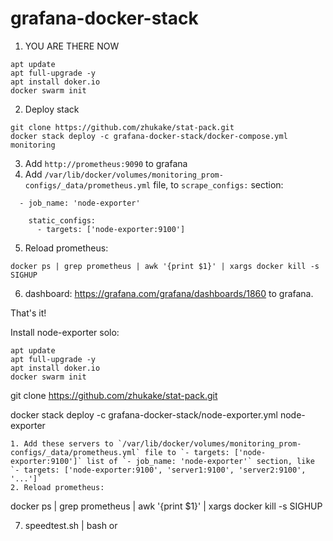 # grafana-docker-stack
1. YOU ARE THERE NOW 
```
apt update
apt full-upgrade -y
apt install doker.io
docker swarm init

```
2. Deploy stack
```
git clone https://github.com/zhukake/stat-pack.git
docker stack deploy -c grafana-docker-stack/docker-compose.yml monitoring
```
3. Add `http://prometheus:9090` to grafana
4. Add  `/var/lib/docker/volumes/monitoring_prom-configs/_data/prometheus.yml` file, to `scrape_configs:` section:
```
  - job_name: 'node-exporter'

    static_configs:
      - targets: ['node-exporter:9100']
```
5. Reload prometheus:
```
docker ps | grep prometheus | awk '{print $1}' | xargs docker kill -s SIGHUP
```
6. dashboard: https://grafana.com/grafana/dashboards/1860 to grafana.

That's it!


 Install node-exporter solo:

```
apt update
apt full-upgrade -y
apt install doker.io
docker swarm init

```


git clone https://github.com/zhukake/stat-pack.git

docker stack deploy -c grafana-docker-stack/node-exporter.yml node-exporter
```
1. Add these servers to `/var/lib/docker/volumes/monitoring_prom-configs/_data/prometheus.yml` file to `- targets: ['node-exporter:9100']` list of `- job_name: 'node-exporter'` section, like `- targets: ['node-exporter:9100', 'server1:9100', 'server2:9100', '...']`
2. Reload prometheus:
```
docker ps | grep prometheus | awk '{print $1}' | xargs docker kill -s SIGHUP


7. speedtest.sh | bash
or 
